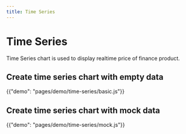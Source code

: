 ```yaml
---
title: Time Series
---
```


# Time Series

Time Series chart is used to display realtime price of finance product.

## Create time series chart with empty data

{{"demo": "pages/demo/time-series/basic.js"}}

## Create time series chart with mock data

{{"demo": "pages/demo/time-series/mock.js"}}
